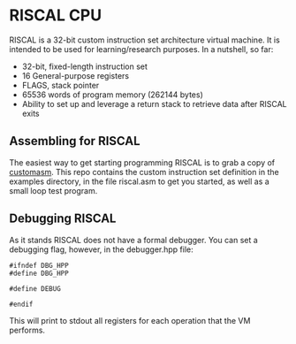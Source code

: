 # RISCAL CPU
RISCAL is a 32-bit custom instruction set architecture virtual machine. It is intended to be used for learning/research purposes. In a nutshell, so far:

* 32-bit, fixed-length instruction set
* 16 General-purpose registers
* FLAGS, stack pointer
* 65536 words of program memory (262144 bytes)
* Ability to set up and leverage a return stack to retrieve data after RISCAL exits

## Assembling for RISCAL
The easiest way to get starting programming RISCAL is to grab a copy of [customasm](https://github.com/hlorenzi/customasm). This repo contains the custom instruction set definition in the examples directory, in the file riscal.asm to get you started, as well as a small loop test program.

## Debugging RISCAL
As it stands RISCAL does not have a formal debugger. You can set a debugging flag, however, in the debugger.hpp file:

```
#ifndef DBG_HPP
#define DBG_HPP

#define DEBUG

#endif
```

This will print to stdout all registers for each operation that the VM performs.
